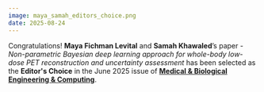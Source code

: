 ```yaml
---
image: maya_samah_editors_choice.png
date: 2025-08-24
---
```


Congratulations! **Maya Fichman Levital** and **Samah Khawaled**’s paper - *Non-parametric Bayesian deep learning approach for whole-body low-dose PET reconstruction and uncertainty assessment* has been selected as the **Editor's Choice** in the June 2025 issue of [**Medical & Biological Engineering & Computing**](https://link.springer.com/journal/11517/updates/23603788).
